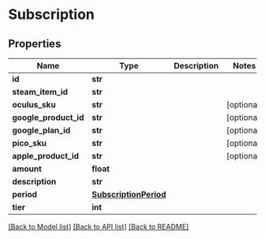 # Subscription



## Properties
Name | Type | Description | Notes
------------ | ------------- | ------------- | -------------
**id** | **str** |  | 
**steam_item_id** | **str** |  | 
**oculus_sku** | **str** |  | [optional] 
**google_product_id** | **str** |  | [optional] 
**google_plan_id** | **str** |  | [optional] 
**pico_sku** | **str** |  | [optional] 
**apple_product_id** | **str** |  | [optional] 
**amount** | **float** |  | 
**description** | **str** |  | 
**period** | [**SubscriptionPeriod**](SubscriptionPeriod.md) |  | 
**tier** | **int** |  | 

[[Back to Model list]](../README.md#documentation-for-models) [[Back to API list]](../README.md#documentation-for-api-endpoints) [[Back to README]](../README.md)


